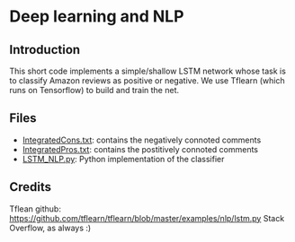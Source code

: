 # Deep learning and NLP

## Introduction 

This short code implements a simple/shallow LSTM network whose task is to classify Amazon reviews as positive or negative.
We use Tflearn (which runs on Tensorflow) to build and train the net. 


## Files

* [IntegratedCons.txt](https://github.com/VinceFab/Sentiment-Analysis-Via-LSTM-Network-/blob/master/IntegratedCons.txt): contains the negatively connoted comments
* [IntegratedPros.txt](https://github.com/VinceFab/Sentiment-Analysis-Via-LSTM-Network-/blob/master/IntegratedPros.txt): contains the postitively connoted comments
* [LSTM_NLP.py](https://github.com/VinceFab/Sentiment-Analysis-Via-LSTM-Network-/blob/master/LSTM_NLP.py): Python implementation of the classifier

## Credits
Tflean github: https://github.com/tflearn/tflearn/blob/master/examples/nlp/lstm.py
Stack Overflow, as always :)
